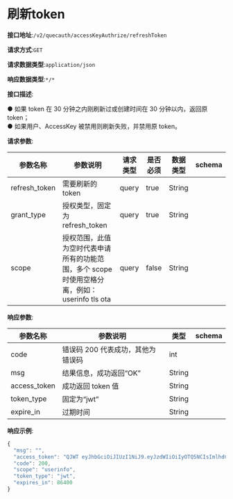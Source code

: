 # 刷新token


**接口地址**:`/v2/quecauth/accessKeyAuthrize/refreshToken`


**请求方式**:`GET`


**请求数据类型**:`application/json`

**响应数据类型**:`*/*`

**接口描述**:

● 如果 token 在 30 分钟之内刚刷新过或创建时间在 30 分钟以内，返回原 token；<br>
● 如果用户、AccessKey 被禁用则刷新失败，并禁用原 token。

**请求参数**:


| 参数名称                         | 参数说明                                      | 请求类型 | 是否必须 | 数据类型         | schema           |
| -------------------------------- | --------------------------------------------- | -------- | -------- | ---------------- | ---------------- |
| refresh_token                    | 需要刷新的 token               | query | true     | String |  |
| grant_type           | 授权类型，固定为 refresh_token        | query | true     | String      |          |
| scope | 授权范围，此值为空时代表申请所有的功能范围，多个 scope 时使用空格分离，例如：userinfo tls ota | query | false    | String    |                  |


**响应参数**:


| 参数名称     | 参数说明                          | 类型   | schema |
| ------------ | --------------------------------- | ------ | ------ |
| code         | 错误码 200 代表成功，其他为错误码 | int    |        |
| msg          | 结果信息，成功返回“OK”            | String |        |
| access_token | 成功返回 token 值                 | String |        |
| token_type   | 固定为“jwt”                       | String |        |
| expire_in    | 过期时间                          | String |        |

**响应示例**:

```javascript
{
  "msg": "",
  "access_token": "QJWT eyJhbGciOiJIUzI1NiJ9.eyJzdWIiOiIyOTQ5NCIsImlhdCI6MTYxODQ3Mjk2MiwianRpIjoiYjVhMmRhNjgtMzI0Ni00ZWRjLWEwZTktOTEyZjdjMDFkMmMzIiwidXR5IjoicGVyIiwiZXhwIjoxNjE4NTU5MzYyLCJhbSI6IkFjY2Vzc0tleSIsInNwIjoiIn0.JUQjUKlaDepazh7JssvRZKDiA1UL83VK8WECj86TI_I",
  "code": 200,
  "scope": "userinfo",
  "token_type": "jwt",
  "expires_in": 86400
}
```
